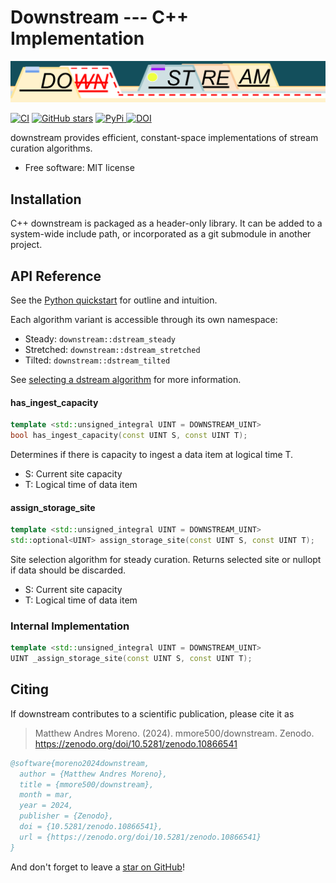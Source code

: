 # Downstream --- C++ Implementation

![downstream wordmark](https://raw.githubusercontent.com/mmore500/downstream/master/docs/assets/downstream-wordmark.png)

[![CI](https://github.com/mmore500/downstream/actions/workflows/ci.yaml/badge.svg?branch=cpp)](https://github.com/mmore500/downstream/actions/workflows/cpp-ci.yaml?query=branch:cpp)
[![GitHub stars](https://img.shields.io/github/stars/mmore500/downstream.svg?style=flat-square&logo=github&label=Stars&logoColor=white)](https://github.com/mmore500/downstream)
[
![PyPi](https://img.shields.io/pypi/v/downstream.svg)
](https://pypi.python.org/pypi/downstream)
[![DOI](https://zenodo.org/badge/776865597.svg)](https://zenodo.org/doi/10.5281/zenodo.10866541)

downstream provides efficient, constant-space implementations of stream curation algorithms.

-   Free software: MIT license

<!---
-   Documentation: <https://downstream.readthedocs.io>.
-->

## Installation

C++ downstream is packaged as a header-only library.
It can be added to a system-wide include path, or incorporated as a git submodule in another project.

## API Reference

See the [Python quickstart](quickstart.md) for outline and intuition.

Each algorithm variant is accessible through its own namespace:

* Steady: `downstream::dstream_steady`
* Stretched: `downstream::dstream_stretched`
* Tilted: `downstream::dstream_tilted`

See [selecting a dstream algorithm](algorithm.md) for more information.

#### has_ingest_capacity
```cpp
template <std::unsigned_integral UINT = DOWNSTREAM_UINT>
bool has_ingest_capacity(const UINT S, const UINT T);
```
Determines if there is capacity to ingest a data item at logical time T.

* S: Current site capacity
* T: Logical time of data item

#### assign_storage_site
```cpp
template <std::unsigned_integral UINT = DOWNSTREAM_UINT>
std::optional<UINT> assign_storage_site(const UINT S, const UINT T);
```
Site selection algorithm for steady curation. Returns selected site or nullopt if data should be discarded.

* S: Current site capacity
* T: Logical time of data item

### Internal Implementation
```cpp
template <std::unsigned_integral UINT = DOWNSTREAM_UINT>
UINT _assign_storage_site(const UINT S, const UINT T);
```

## Citing

If downstream contributes to a scientific publication, please cite it as

> Matthew Andres Moreno. (2024). mmore500/downstream. Zenodo. https://zenodo.org/doi/10.5281/zenodo.10866541

```bibtex
@software{moreno2024downstream,
  author = {Matthew Andres Moreno},
  title = {mmore500/downstream},
  month = mar,
  year = 2024,
  publisher = {Zenodo},
  doi = {10.5281/zenodo.10866541},
  url = {https://zenodo.org/doi/10.5281/zenodo.10866541}
}
```

And don't forget to leave a [star on GitHub](https://github.com/mmore500/downstream/stargazers)!
